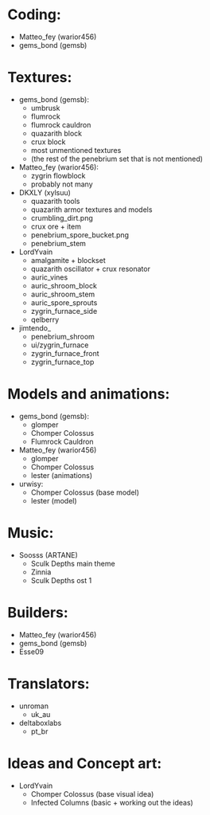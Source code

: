 # Coding:
- Matteo_fey (warior456)
- gems_bond (gemsb)
# Textures:
- gems_bond (gemsb):
  - umbrusk
  - flumrock
  - flumrock cauldron
  - quazarith block
  - crux block
  - most unmentioned textures
  - (the rest of the penebrium set that is not mentioned)
- Matteo_fey (warior456):
  - zygrin flowblock
  - probably not many
- DKXLY (xylsuu)
  - quazarith tools
  - quazarith armor textures and models
  - crumbling_dirt.png
  - crux ore + item
  - penebrium_spore_bucket.png
  - penebrium_stem
- LordYvain
  - amalgamite + blockset
  - quazarith oscillator + crux resonator
  - auric_vines
  - auric_shroom_block
  - auric_shroom_stem
  - auric_spore_sprouts
  - zygrin_furnace_side
  - qelberry
- jimtendo_
  - penebrium_shroom
  - ui/zygrin_furnace
  - zygrin_furnace_front
  - zygrin_furnace_top
# Models and animations:
- gems_bond (gemsb):
  - glomper
  - Chomper Colossus
  - Flumrock Cauldron
- Matteo_fey (warior456)
  - glomper
  - Chomper Colossus
  - lester (animations)
- urwisy:
  - Chomper Colossus (base model)
  - lester (model)
# Music:
- Soosss (ARTANE)
  - Sculk Depths main theme
  - Zinnia
  - Sculk Depths ost 1
# Builders:
- Matteo_fey (warior456)
- gems_bond (gemsb)
- Esse09
# Translators:
- unroman
  - uk_au
- deltaboxlabs
  - pt_br
# Ideas and Concept art:
- LordYvain
  - Chomper Colossus (base visual idea)
  - Infected Columns (basic + working out the ideas)